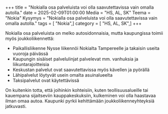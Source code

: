 +++
title = "Nokialla osa palveluista voi olla saavutettavissa vain omalla autolla."
date = 2025-02-09T01:00:00
Media = "HS, AL, SK"
Teema = "Nokia"
Kysymys = "Nokialla osa palveluista voi olla saavutettavissa vain omalla autolla."
tags = [ "Nokia",]
category = [ "HS, AL, SK",]
+++

Nokialla osa palveluista on melko autosidonnaisia, mutta kaupungissa toimii myös joukkoliikennettä:

- Paikallisliikenne Nysse liikennöi Nokialta Tampereelle ja takaisin useita vuoroja päivässä
- Kaupungin sisäiset palvelulinjat palvelevat mm. vanhuksia ja liikuntarajoitteisia
- Keskustan palvelut ovat saavutettavissa myös kävellen ja pyörällä
- Lähipalvelut löytyvät usein omalta asuinalueelta
- Taksipalvelut ovat käytettävissä

On kuitenkin totta, että joihinkin kohteisiin, kuten teollisuusalueille tai kauempana sijaitseviin kauppakeskuksiin, kulkeminen voi olla haastavaa ilman omaa autoa. Kaupunki pyrkii kehittämään joukkoliikenneyhteyksiä jatkuvasti.